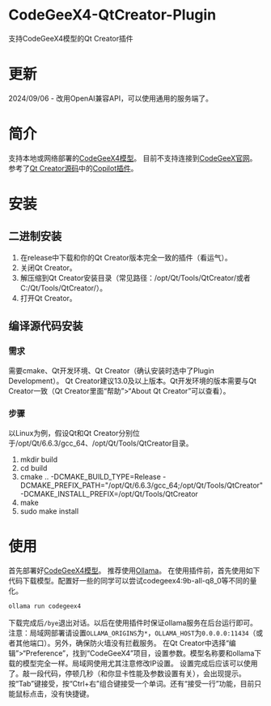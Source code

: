 # CodeGeeX4-QtCreator-Plugin
支持CodeGeeX4模型的Qt Creator插件
# 更新
2024/09/06 - 改用OpenAI兼容API，可以使用通用的服务端了。
# 简介
支持本地或网络部署的[CodeGeeX4模型](https://github.com/THUDM/CodeGeeX4)。
目前不支持连接到[CodeGeeX官网](https://codegeex.cn/)。
参考了[Qt Creator源码](https://github.com/qt-creator/qt-creator)中的[Copilot插件](https://github.com/qt-creator/qt-creator/tree/master/src/plugins/copilot)。
# 安装
## 二进制安装
1. 在release中下载和你的Qt Creator版本完全一致的插件（看运气）。
2. 关闭Qt Creator。
3. 解压缩到Qt Creator安装目录（常见路径：/opt/Qt/Tools/QtCreator/或者C:/Qt/Tools/QtCreator/）。
4. 打开Qt Creator。
## 编译源代码安装
### 需求
需要cmake、Qt开发环境、Qt Creator（确认安装时选中了Plugin Development）。
Qt Creator建议13.0及以上版本。Qt开发环境的版本需要与Qt Creator一致（Qt Creator里面“帮助”>“About Qt Creator”可以查看）。
### 步骤
以Linux为例，假设Qt和Qt Creator分别位于/opt/Qt/6.6.3/gcc_64、/opt/Qt/Tools/QtCreator目录。
1. mkdir build
2. cd build
3. cmake .. -DCMAKE_BUILD_TYPE=Release -DCMAKE_PREFIX_PATH="/opt/Qt/6.6.3/gcc_64;/opt/Qt/Tools/QtCreator" -DCMAKE_INSTALL_PREFIX=/opt/Qt/Tools/QtCreator
4. make
5. sudo make install
# 使用
首先部署好[CodeGeeX4模型](https://github.com/THUDM/CodeGeeX4)。
推荐使用[Ollama](https://ollama.com)。
在使用插件前，首先使用如下代码下载模型。配置好一些的同学可以尝试codegeex4:9b-all-q8_0等不同的量化。
```bash
ollama run codegeex4
```
下载完成后`/bye`退出对话。以后在使用插件时保证ollama服务在后台运行即可。
注意：局域网部署请设置`OLLAMA_ORIGINS`为`*`，`OLLAMA_HOST`为`0.0.0.0:11434`（或者其他端口）。另外，确保防火墙没有拦截服务。
在Qt Creator中选择“编辑”>“Preference”，找到“CodeGeeX4”项目，设置参数。模型名称要和ollama下载的模型完全一样。局域网使用尤其注意修改IP设置。
设置完成后应该可以使用了。敲一段代码，停顿几秒（和你显卡性能及参数设置有关），会出现提示。
按“Tab”键接受，按“Ctrl+右”组合键接受一个单词。还有“接受一行”功能，目前只能鼠标点击，没有快捷键。
